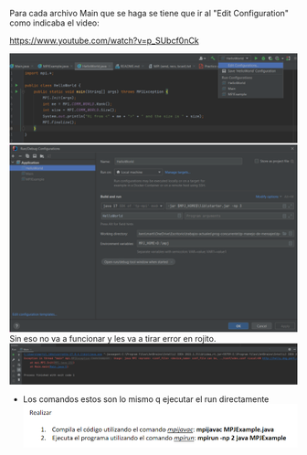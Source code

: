 Para cada archivo Main que se haga se tiene que ir al "Edit Configuration" como indicaba el video:

https://www.youtube.com/watch?v=p_SUbcf0nCk

![img.png](images-readme/img.png)
![img_1.png](images-readme/img_1.png)
Sin eso no va a funcionar y les va a tirar error en rojito.
![img_2.png](images-readme/img_2.png)

* Los comandos estos son lo mismo q ejecutar el run directamente
![img_3.png](images-readme/img_3.png)